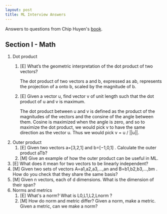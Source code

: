 ```yaml
---
layout: post
title: ML Interview Answers
---
```

Answers to questions from Chip Huyen's [book](https://huyenchip.com/ml-interviews-book/contents/part-ii.-questions.html).
## Section I - Math
1. Dot product
    1. [E] What’s the geometric interpretation of the dot product of two vectors?

        The dot product of two vectors a and b, expressed as ab, represents the projection of a onto b, scaled by the magnitude of b.
    2. [E] Given a vector u, find vector v of unit length such that the dot product of u and v is maximum.

        The dot product between u and v is defined as the product of the magnitudes of the vectors and the consine of the angle between them. Cosine is maximized when the angle is zero, and so to maximize the dot product, we would pick v to have the same direction as the vector u. Thus we would pick v = u / \|\|u\|\|.
2. Outer product
    1. [E] Given two vectors  a=[3,2,1]  and  b=[−1,0,1] . Calculate the outer product aTb?
    2. [M] Give an example of how the outer product can be useful in ML.
3. [E] What does it mean for two vectors to be linearly independent?
4. [M] Given two sets of vectors  A=a1,a2,a3,...,an  and  B=b1,b2,b3,...,bm . How do you check that they share the same basis?
5. [M] Given  n  vectors, each of  d  dimensions. What is the dimension of their span?
6. Norms and metrics
    1. [E] What's a norm? What is  L0,L1,L2,Lnorm ?
    2. [M] How do norm and metric differ? Given a norm, make a metric. Given a metric, can we make a norm?